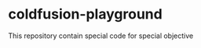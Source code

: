 coldfusion-playground
=====================

This repository contain special code for special objective
